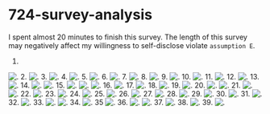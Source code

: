 # 724-survey-analysis
I spent almost 20 minutes to finish this survey. The length of this survey may negatively affect my willingness to self-disclose violate `assumption E`.

1.
![.](./image/1.png)
2.
![.](./image/2.png)
3.
![.](./image/3.png)
4.
![.](./image/4.png)
5.
![.](./image/5.png)
6.
![.](./image/6.png)
7.
![.](./image/7.png)
8.
![.](./image/8.png)
9.
![.](./image/9.png)
10.
![.](./image/10.png)
11.
![.](./image/11.png)
12.
![.](./image/12.png)
13.
![.](./image/13.png)
14.
![.](./image/14.png)
![.](./image/14-2.png)
15.
![.](./image/15.png)
![.](./image/15-2.png)
![.](./image/15-3.png)
16.
![.](./image/16.png)
17.
![.](./image/17.png)
18.
![.](./image/18.png)
19.
![.](./image/19.png)
20.
![.](./image/20.png)
![.](./image/20-2.png)
21.
![.](./image/21.png)
![.](./image/21-2.png)
22.
![.](./image/22.png)
23.
![.](./image/23.png)
24.
![.](./image/24.png)
25.
![.](./image/25.png)
26.
![.](./image/26.png)
27.
![.](./image/27.png)
28.
![.](./image/28.png)
29.
![.](./image/29.png)
30.
![.](./image/30.png)
31.
![.](./image/31.png)
32.
![.](./image/32.png)
33.
![.](./image/33.png)
![.](./image/33-2.png)
34.
![.](./image/34.png)
35
![.](./image/35.png)
36.
![.](./image/36.png)
![.](./image/36-2.png)
37.
![.](./image/37.png)
38.
![.](./image/38.png)
39.
![.](./image/39.png)
